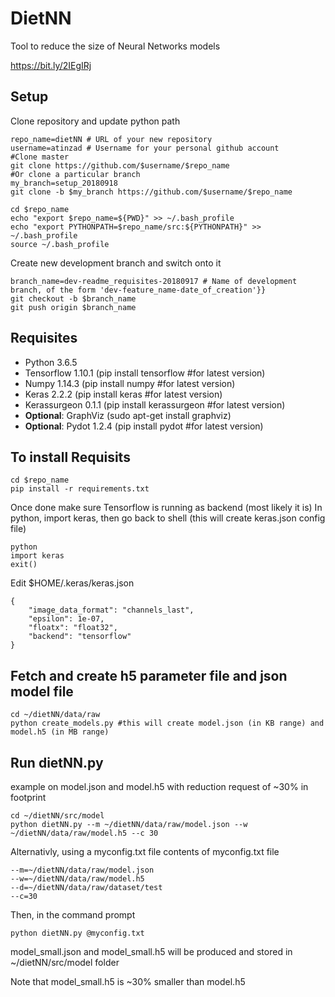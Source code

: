 # DietNN
Tool to reduce the size of Neural Networks models

https://bit.ly/2IEgIRj


## Setup
Clone repository and update python path
```
repo_name=dietNN # URL of your new repository
username=atinzad # Username for your personal github account
#Clone master
git clone https://github.com/$username/$repo_name
#Or clone a particular branch
my_branch=setup_20180918
git clone -b $my_branch https://github.com/$username/$repo_name

cd $repo_name
echo "export $repo_name=${PWD}" >> ~/.bash_profile
echo "export PYTHONPATH=$repo_name/src:${PYTHONPATH}" >> ~/.bash_profile
source ~/.bash_profile
```
Create new development branch and switch onto it
```
branch_name=dev-readme_requisites-20180917 # Name of development branch, of the form 'dev-feature_name-date_of_creation'}}
git checkout -b $branch_name
git push origin $branch_name
```

## Requisites
- Python 3.6.5
- Tensorflow 1.10.1 (pip install tensorflow #for latest version)
- Numpy 1.14.3 (pip install numpy #for latest version)
- Keras 2.2.2 (pip install keras #for latest version)
- Kerassurgeon 0.1.1 (pip install kerassurgeon #for latest version)
- **Optional**: GraphViz (sudo apt-get install graphviz)
- **Optional**: Pydot 1.2.4 (pip install pydot #for latest version)


## To install Requisits
```
cd $repo_name
pip install -r requirements.txt
```
Once done make sure Tensorflow is running as backend (most likely it is)
In python, import keras, then go back to shell (this will create keras.json config file)
```
python
import keras
exit()
```

Edit $HOME/.keras/keras.json
```
{
    "image_data_format": "channels_last",
    "epsilon": 1e-07,
    "floatx": "float32",
    "backend": "tensorflow"
}

```

## Fetch and create h5 parameter file and json model file
```
cd ~/dietNN/data/raw
python create_models.py #this will create model.json (in KB range) and model.h5 (in MB range)
```

## Run dietNN.py
example on model.json and model.h5 with reduction request of ~30% in footprint
```
cd ~/dietNN/src/model
python dietNN.py --m ~/dietNN/data/raw/model.json --w ~/dietNN/data/raw/model.h5 --c 30
```

Alternativly, using a myconfig.txt file
contents of myconfig.txt file
```
--m=~/dietNN/data/raw/model.json
--w=~/dietNN/data/raw/model.h5
--d=~/dietNN/data/raw/dataset/test
--c=30
```

Then, in the command prompt
```
python dietNN.py @myconfig.txt
```
model_small.json and model_small.h5 will be produced and stored in ~/dietNN/src/model folder

Note that model_small.h5 is ~30% smaller than model.h5


